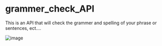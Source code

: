 # grammer_check_API
This is an API that will check the grammer and spelling of your phrase or sentences, ect....



![image](https://github.com/cmorris2945/grammer_check_API/assets/30676606/60a4ea86-6641-43b2-b5ab-89067cb7d380)

